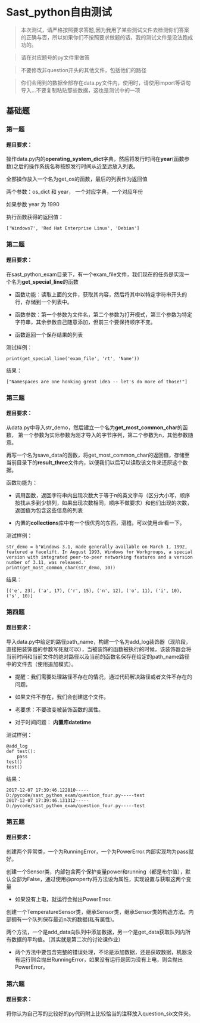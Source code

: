 # Sast_python自由测试

> 本次测试，请严格按照要求答题,因为我用了某些测试文件去检测你们答案的正确与否，所以如果你们不按照要求做题的话，我的测试文件是没法跑成功的。

> 请在对应题号的py文件里做答

> 不要修改非question开头的其他文件，包括他们的路径

> 你们会用到的数据全部存在data.py文件内，使用时，请使用import等语句导入...不要复制粘贴那些数据，这也是测试中的一项

## 基础题

### 第一题

#### 题目要求：

操作data.py内的**operating\_system\_dict**字典，然后将发行时间在**year**(函数参数)之后的操作系统名称按照发行时间从近至远放入列表。

全部操作放入一个名为get_os的函数，最后的列表作为返回值

两个参数：os_dict 和 year， 一个对应字典，一个对应年份

如果参数 year 为 1990

执行函数获得的返回值：

	['Windows7', 'Red Hat Enterprise Linux', 'Debian']

### 第二题

#### 题目要求：

在sast\_python\_exam目录下，有一个exam\_file文件，我们现在的任务是实现一个名为**get\_special\_line**的函数

- 函数功能：读取上面的文件，获取其内容，然后将其中以特定字符串开头的行，存储到一个列表中。

- 函数参数：第一个参数为文件名，第二个参数为打开模式，第三个参数为特定字符串，其余参数自己随意添加，但前三个要保持顺序不变。

- 函数返回一个保存结果的列表


测试样例：

	print(get_special_line('exam_file', 'rt', 'Name'))

结果：

	["Namespaces are one honking great idea -- let's do more of those!"]

### 第三题

#### 题目要求：

从data.py中导入str_demo，然后建立一个名为**get\_most\_common\_char**的函数，
第一个参数为实际参数为刚才导入的字节序列，第二个参数为n，其他参数随意。

再写一个名为save\_data的函数，将get\_most\_common\_char的返回值，存储至当前目录下的**result_three**文件内，以便我们以后可以读取该文件来还原这个数据。

函数功能为：

- 调用函数，返回字符串内出现次数大于等于n的英文字母（区分大小写，顺序按找从多到少排列，如果出现次数相同，顺序不做要求）和他们出现的次数，返回值为包含这些信息的列表

- 内置的**collections**库中有一个很优秀的东西，滑稽，可以使用dir看一下。

测试样例：

	str_demo = b'Windows 3.1, made generally available on March 1, 1992, featured a facelift. In August 1993, Windows for Workgroups, a special version with integrated peer-to-peer networking features and a version number of 3.11, was released.'
	print(get_most_common_char(str_demo, 10))

结果：

	[('e', 23), ('a', 17), ('r', 15), ('n', 12), ('o', 11), ('i', 10), ('s', 10)]

### 第四题

#### 题目要求：

导入data.py中给定的路径path_name，构建一个名为add_log装饰器（现阶段，直接把装饰器的参数写死就可以），当被装饰的函数被执行的时候，该装饰器会将当前时间和当前文件的绝对路径以及当前的函数名保存在给定的path_name路径中的文件去（使用追加模式）。

- 提醒：我们需要处理路径不存在的情况，通过代码解决路径或者文件不存在的问题。

- 如果文件不存在，我们会创建这个文件。

- 老要求：不要改变被装饰函数的属性。

- 对于时间问题： **内置库datetime**

测试样例：

	@add_log
	def test():
    	pass
	test()
	test()

结果：

	2017-12-07 17:39:46.122810-----D:/pycode/sast_python_exam/question_four.py-----test
	2017-12-07 17:39:46.131312-----D:/pycode/sast_python_exam/question_four.py-----test

### 第五题

#### 题目要求：

创建两个异常类，一个为RunningError，一个为PowerError.内部实现均为pass就好。

创建一个Sensor类，内部包含两个保护变量power和running（都是布尔值），默认全部为False，通过使用@property将方法设为属性，实现设置与获取这两个变量

- 如果没有上电，就运行会抛出PowerError.

创建一个TemperatureSensor类，继承Sensor类，继承Sensor类的构造方法。内部拥有一个队列保存最近n次的数据(私有属性)。

两个方法，一个是add_data向队列中添加数据，另一个是get_data获取队列内所有数据的平均值。（其实就是第二次的讨论课作业）

- 两个方法中要包含完整的错误处理，不论是添加数据，还是获取数据，机器没有运行则会抛出RunningError，如果没有运行是因为没有上电，则会抛出PowerError。

### 第六题

#### 题目要求：

将你认为自己写的比较好的py代码附上比较恰当的注释放入question_six文件夹。